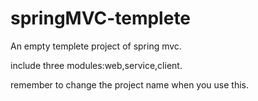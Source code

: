# springMVC-templete

An empty templete project of spring mvc.

include three modules:web,service,client.

remember to change the project name when you use this.


